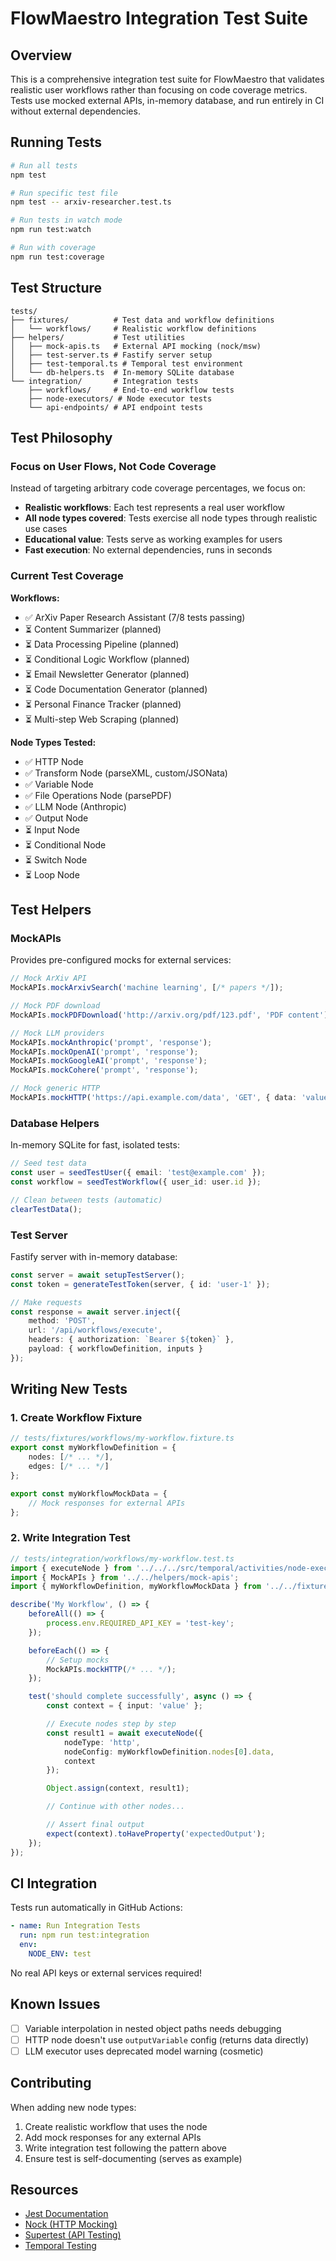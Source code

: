 # FlowMaestro Integration Test Suite

## Overview

This is a comprehensive integration test suite for FlowMaestro that validates realistic user workflows rather than focusing on code coverage metrics. Tests use mocked external APIs, in-memory database, and run entirely in CI without external dependencies.

## Running Tests

```bash
# Run all tests
npm test

# Run specific test file
npm test -- arxiv-researcher.test.ts

# Run tests in watch mode
npm run test:watch

# Run with coverage
npm run test:coverage
```

## Test Structure

```
tests/
├── fixtures/          # Test data and workflow definitions
│   └── workflows/     # Realistic workflow definitions
├── helpers/           # Test utilities
│   ├── mock-apis.ts   # External API mocking (nock/msw)
│   ├── test-server.ts # Fastify server setup
│   ├── test-temporal.ts # Temporal test environment
│   └── db-helpers.ts  # In-memory SQLite database
└── integration/       # Integration tests
    ├── workflows/     # End-to-end workflow tests
    ├── node-executors/ # Node executor tests
    └── api-endpoints/ # API endpoint tests
```

## Test Philosophy

### Focus on User Flows, Not Code Coverage

Instead of targeting arbitrary code coverage percentages, we focus on:
- **Realistic workflows**: Each test represents a real user workflow
- **All node types covered**: Tests exercise all node types through realistic use cases
- **Educational value**: Tests serve as working examples for users
- **Fast execution**: No external dependencies, runs in seconds

### Current Test Coverage

**Workflows:**
- ✅ ArXiv Paper Research Assistant (7/8 tests passing)
- ⏳ Content Summarizer (planned)
- ⏳ Data Processing Pipeline (planned)
- ⏳ Conditional Logic Workflow (planned)
- ⏳ Email Newsletter Generator (planned)
- ⏳ Code Documentation Generator (planned)
- ⏳ Personal Finance Tracker (planned)
- ⏳ Multi-step Web Scraping (planned)

**Node Types Tested:**
- ✅ HTTP Node
- ✅ Transform Node (parseXML, custom/JSONata)
- ✅ Variable Node
- ✅ File Operations Node (parsePDF)
- ✅ LLM Node (Anthropic)
- ✅ Output Node
- ⏳ Input Node
- ⏳ Conditional Node
- ⏳ Switch Node
- ⏳ Loop Node

## Test Helpers

### MockAPIs

Provides pre-configured mocks for external services:

```typescript
// Mock ArXiv API
MockAPIs.mockArxivSearch('machine learning', [/* papers */]);

// Mock PDF download
MockAPIs.mockPDFDownload('http://arxiv.org/pdf/123.pdf', 'PDF content');

// Mock LLM providers
MockAPIs.mockAnthropic('prompt', 'response');
MockAPIs.mockOpenAI('prompt', 'response');
MockAPIs.mockGoogleAI('prompt', 'response');
MockAPIs.mockCohere('prompt', 'response');

// Mock generic HTTP
MockAPIs.mockHTTP('https://api.example.com/data', 'GET', { data: 'value' });
```

### Database Helpers

In-memory SQLite for fast, isolated tests:

```typescript
// Seed test data
const user = seedTestUser({ email: 'test@example.com' });
const workflow = seedTestWorkflow({ user_id: user.id });

// Clean between tests (automatic)
clearTestData();
```

### Test Server

Fastify server with in-memory database:

```typescript
const server = await setupTestServer();
const token = generateTestToken(server, { id: 'user-1' });

// Make requests
const response = await server.inject({
    method: 'POST',
    url: '/api/workflows/execute',
    headers: { authorization: `Bearer ${token}` },
    payload: { workflowDefinition, inputs }
});
```

## Writing New Tests

### 1. Create Workflow Fixture

```typescript
// tests/fixtures/workflows/my-workflow.fixture.ts
export const myWorkflowDefinition = {
    nodes: [/* ... */],
    edges: [/* ... */]
};

export const myWorkflowMockData = {
    // Mock responses for external APIs
};
```

### 2. Write Integration Test

```typescript
// tests/integration/workflows/my-workflow.test.ts
import { executeNode } from '../../../src/temporal/activities/node-executors';
import { MockAPIs } from '../../helpers/mock-apis';
import { myWorkflowDefinition, myWorkflowMockData } from '../../fixtures/workflows/my-workflow.fixture';

describe('My Workflow', () => {
    beforeAll(() => {
        process.env.REQUIRED_API_KEY = 'test-key';
    });

    beforeEach(() => {
        // Setup mocks
        MockAPIs.mockHTTP(/* ... */);
    });

    test('should complete successfully', async () => {
        const context = { input: 'value' };

        // Execute nodes step by step
        const result1 = await executeNode({
            nodeType: 'http',
            nodeConfig: myWorkflowDefinition.nodes[0].data,
            context
        });

        Object.assign(context, result1);

        // Continue with other nodes...

        // Assert final output
        expect(context).toHaveProperty('expectedOutput');
    });
});
```

## CI Integration

Tests run automatically in GitHub Actions:

```yaml
- name: Run Integration Tests
  run: npm run test:integration
  env:
    NODE_ENV: test
```

No real API keys or external services required!

## Known Issues

- [ ] Variable interpolation in nested object paths needs debugging
- [ ] HTTP node doesn't use `outputVariable` config (returns data directly)
- [ ] LLM executor uses deprecated model warning (cosmetic)

## Contributing

When adding new node types:
1. Create realistic workflow that uses the node
2. Add mock responses for any external APIs
3. Write integration test following the pattern above
4. Ensure test is self-documenting (serves as example)

## Resources

- [Jest Documentation](https://jestjs.io/)
- [Nock (HTTP Mocking)](https://github.com/nock/nock)
- [Supertest (API Testing)](https://github.com/visionmedia/supertest)
- [Temporal Testing](https://docs.temporal.io/typescript/testing)
